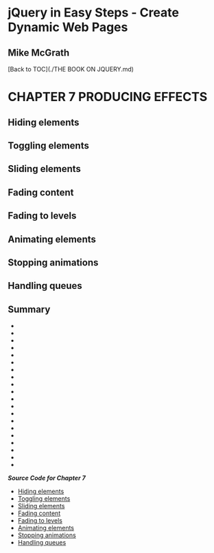 # **jQuery in Easy Steps - Create Dynamic Web Pages**
## Mike McGrath

[Back to TOC](./THE BOOK ON JQUERY.md)

# CHAPTER 7 PRODUCING EFFECTS
## Hiding elements
## Toggling elements
## Sliding elements
## Fading content
## Fading to levels
## Animating elements
## Stopping animations
## Handling queues
## Summary<br>
   * 
   * 
   * 
   * 
   * 
   * 
   * 
   * 
   * 
   * 
   * 
   * 
   * 
   * 
   * 
   * 
   * 
   * 
   * 
   * 

***Source Code for Chapter 7***
<ul>
  <li>
  <a href="src/visibility.html">Hiding elements</a></li>
  <li>
  <a href="src/toggle.html">Toggling elements</a></li>
  <li>
  <a href="src/slide.html">Sliding elements</a></li>
  <li>
  <a href="src/fade.html">Fading content</a></li>
  <li>
  <a href="src/fadeto.html">Fading to levels</a></li>
  <li>
  <a href="src/animate.html">Animating elements</a></li>
  <li>
  <a href="src/stop.html">Stopping animations</a></li>
  <li>
  <a href="src/queue.html">Handling queues</a></li>
</ul>   